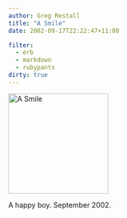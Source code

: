 ```yaml
---
author: Greg Restall
title: "A Smile"
date: 2002-09-17T22:22:47+11:00

filter:
  - erb
  - markdown
  - rubypants
dirty: true
---
```


<img src="http://consequently.org/images/Smile.jpg" width="200" height="200" alt="A Smile" />
<p>A happy boy.  September 2002.</p>


